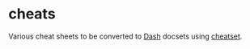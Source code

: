 # cheats

Various cheat sheets to be converted to [Dash](http://kapeli.com/dash) docsets using [cheatset](https://github.com/Kapeli/cheatset).
